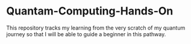 # Quantam-Computing-Hands-On
This repository tracks my learning from the very scratch of my quantum journey so that I will be able to guide a beginner in this pathway. 
